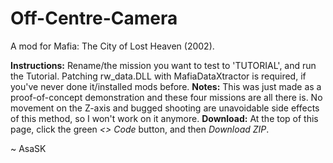 # Off-Centre-Camera
A mod for Mafia: The City of Lost Heaven (2002).

**Instructions:** Rename/the mission you want to test to 'TUTORIAL', and run the Tutorial. Patching rw_data.DLL with MafiaDataXtractor is required, if you've never done it/installed mods before.
**Notes:** This was just made as a proof-of-concept demonstration and these four missions are all there is. No movement on the Z-axis and bugged shooting are unavoidable side effects of this method, so I won't work on it anymore.
**Download:** At the top of this page, click the green *<> Code* button, and then *Download ZIP*.

~ AsaSK
